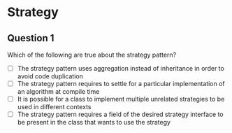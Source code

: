 # Strategy

## Question 1

Which of the following are true about the strategy pattern?

- [ ] The strategy pattern uses aggregation instead of inheritance in order to avoid code duplication
- [ ] The strategy pattern requires to settle for a particular implementation of an algorithm at compile time
- [ ] It is possible for a class to implement multiple unrelated strategies to be used in different contexts
- [ ] The strategy pattern requires a field of the desired strategy interface to be present in the class that wants to use the strategy